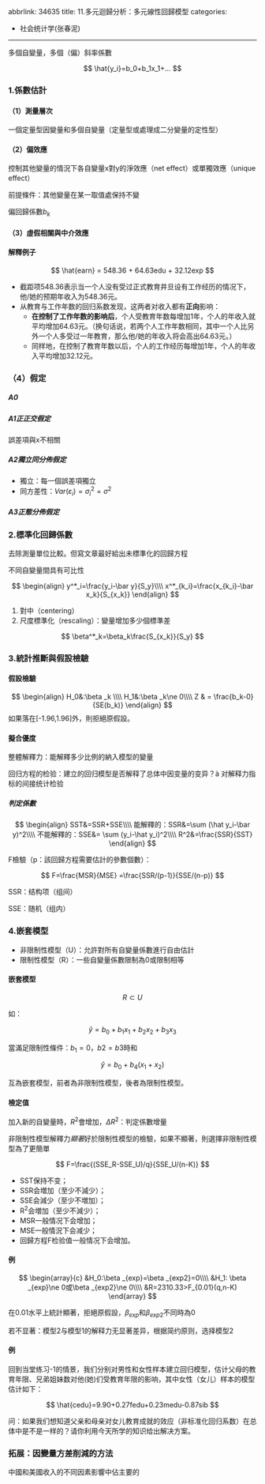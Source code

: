 abbrlink: 34635
title: 11.多元迴歸分析：多元線性回歸模型
categories:
  - 社会统计学(张春泥)
---
多個自變量，多個（偏）斜率係數

$$
\hat{y_i}=b_0+b_1x_1+…
$$

### 1.係數估計

#### （1）測量層次

一個定量型因變量和多個自變量（定量型或處理成二分變量的定性型）

#### （2）偏效應

控制其他變量的情況下各自變量x對y的淨效應（net effect）或單獨效應（unique effect）

前提條件：其他變量在某一取值處保持不變

偏回歸係數$b_k$

#### （3）虛假相關與中介效應

#### 解釋例子

$$
\hat{earn} = 548.36 + 64.63edu + 32.12exp
$$

- ﻿截距项548.36表示当一个人没有受过正式教育井旦设有工作经历的情况下，他/她的预期年收入为548.36元。
- ﻿从教育与工作年数的回归系数发现，这两者对收入都有**正向**影响：
	- **在控制了工作年数的影响后**，个人受教育年数每增加1年，个人的年收入就平均增加64.63元。（换句话说，若两个人工作年数相同，其中一个人比另外一个人多受过一年教育，那么他/她的年收入将会高出64.63元。）
	- 同样地，在控制了教育年数以后，个人的工作经历每增加1年，个人的年收入平均增加32.12元。

### （4）假定

##### A0

##### A1正正交假定

誤差項與x不相關

##### A2獨立同分佈假定

- 獨立：每一個誤差項獨立
- 同方差性：$Var(\varepsilon _i)=\sigma^2_i=\sigma^2$

##### A3正態分佈假定

### 2.標準化回歸係數

去除測量單位比較。但寫文章最好給出未標準化的回歸方程

不同自變量間具有可比性

$$
\begin{align}
y^*_i=\frac{y_i-\bar y}{S_y}\\\\
x^*_{k_i}=\frac{x_{k_i}-\bar x_k}{S_{x_k}}
\end{align}
$$

1. 對中（centering）
2. 尺度標準化（rescaling）：變量增加多少個標準差

$$
\beta^*_k=\beta_k\frac{S_{x_k}}{S_y}
$$

### 3.統計推斷與假設檢驗

#### 假設檢驗

$$
\begin{align}
H_0&:\beta _k \\\\
H_1&:\beta _k\ne 0\\\\
Z & = \frac{b_k-0}{SE(b_k)}
\end{align}
$$
如果落在[-1.96,1.96]外，則拒絕原假設。

#### 擬合優度

整體解釋力：能解釋多少比例的納入模型的變量

回归方程的检验：建立的回归模型是否解释了总体中因变量的变异？à 对解释力指标的间接统计检验

##### 判定係數

$$
\begin{align}
SST&=SSR+SSE\\\\
能解釋的：SSR&=\sum (\hat y_i-\bar y)^2\\\\
不能解釋的：SSE&= \sum (y_i-\hat y_i)^2\\\\
R^2&=\frac{SSR}{SST} 
\end{align}
$$

F檢驗（p：該回歸方程需要估計的參數個數）：

$$
F=\frac{MSR}{MSE} =\frac{SSR/(p-1)}{SSE/(n-p)} 
$$

SSR：结构项（组间）

SSE：随机（组内）

### 4.嵌套模型

- 非限制性模型（U）：允許對所有自變量係數進行自由估計
- 限制性模型（R）：一些自變量係數限制為0或限制相等

#### 嵌套模型

$$
R\subset U
$$

如：

$$
\hat y=b_0+b_1x_1+b_2x_2+b_3x_3
$$

當滿足限制性條件：$b_1=0$，$b2=b3$時和

$$
\hat y=b_0+b_4(x_1+x_2)
$$

互為嵌套模型，前者為非限制性模型，後者為限制性模型。

#### 檢定值

加入新的自變量時，$R^2$會增加，$\Delta R^2$：判定係數增量

非限制性模型解釋力*顯著*好於限制性模型的檢驗，如果不顯著，則選擇非限制性模型為了更簡單

$$
F=\frac{(SSE_R-SSE_U)/q}{SSE_U/(n-K)}
$$

- SST保持不变；
- SSR会増加（至少不減少）；
- SSE会減少（至少不増加）；
- R<sup>2</sup>会増加（至少不減少）；
- MSR一般情况下会增加；
- MSE一般情況下会减少；
- 回歸方程F检验值一般情况下会增加。

#### 例

$$
\begin{array}{c}
&H_0:\beta _{exp}=\beta _{exp2}=0\\\\
&H_1: \beta _{exp}\ne 0或\beta _{exp2}\ne 0\\\\
&R=2310.33>F_{0.01}(q,n-K)
\end{array}
$$

在0.01水平上統計顯著，拒絕原假設，$\beta _{exp}$和$\beta _{exp2}$不同時為0

若不显著：模型2与模型1的解释力无显著差异，根据简约原则，选择模型2

#### 例

回到当堂练习-1的情景，我们分别对男性和女性样本建立回归模型，估计父母的教育年限、兄弟姐妹数对他(她)们受教育年限的影响，其中女性（女儿）样本的模型估计如下：

$$
\hat{cedu}=9.90+0.27fedu+0.23medu-0.87sib
$$

问：如果我们想知道父亲和母亲对女儿教育成就的效应（非标准化回归系数）在总体中是不是一样的？请你利用今天所学的知识给出解决方案。


### 拓展：因變量方差削減的方法

中國和美國收入的不同因素影響中佔主要的

